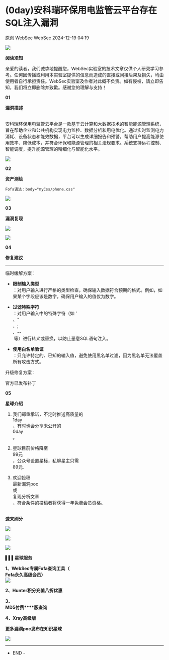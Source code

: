 #  (0day)安科瑞环保用电监管云平台存在SQL注入漏洞   
原创 WebSec  WebSec   2024-12-19 04:19  
  
![](https://mmbiz.qpic.cn/mmbiz_png/ssAcvVwPLCU0ntNfgic0wmqIFYOL0SzvCicxSYRNH1W482VBCDEG3W5wmK4sDEcWhDtNSC4usPacqBHfCvhvHyog/640?wx_fmt=other&from=appmsg&tp=webp&wxfrom=5&wx_lazy=1&wx_co=1 "")  
  
  
**阅读须知**  
  
亲爱的读者，我们诚挚地提醒您，WebSec实验室的技术文章仅供个人研究学习参考。任何因传播或利用本实验室提供的信息而造成的直接或间接后果及损失，均由使用者自行承担责任。WebSec实验室及作者对此概不负责。如有侵权，请立即告知，我们将立即删除并致歉。感谢您的理解与支持！  
  
  
  
  
  
  
  
**01**  
  
  
**漏洞描述**  
  
  
      
安科瑞环保用电监管云平台是一款基于云计算和大数据技术的智能能源管理系统，旨在帮助企业和公共机构实现电力监控、数据分析和用电优化。通过实时监测电力消耗、设备状态和能效数据，平台可以生成详细报告和预警，帮助用户提高能源使用效率、降低成本，并符合环保和能源管理的相关法规要求。系统支持远程控制、智能调度，提升能源管理的精细化与智能化水平。  
  
![](https://mmbiz.qpic.cn/mmbiz_png/ssAcvVwPLCUxL6Yc4wnCybjrbfpCCD3kMdWjPxANwibNGFZMOUvXnWDOiazjwa57wop4icfEqSbWbibBbR5qmIGLpA/640?wx_fmt=png&from=appmsg "")  
  
  
  
**02**  
  
  
**资产测绘**  
  
  
  
  
```
Fofa语法：body="myCss/phone.css"
```  
  
![](https://mmbiz.qpic.cn/mmbiz_png/ssAcvVwPLCUxL6Yc4wnCybjrbfpCCD3kcSsXcGDkBab89c5e29ecVGVmXjQV1FvO7vBXSx6jbIkghpoGMqQ1hQ/640?wx_fmt=png&from=appmsg "")  
  
  
  
  
**03**  
  
  
**漏洞复现**  
  
  
![](https://mmbiz.qpic.cn/mmbiz_png/ssAcvVwPLCUxL6Yc4wnCybjrbfpCCD3k92RIibTblpOVklEAwMpkcd0QzR1hEwZ8c3bws7VgEkhYl0icpsSjb6Mg/640?wx_fmt=png&from=appmsg "")  
  
![](https://mmbiz.qpic.cn/mmbiz_png/ssAcvVwPLCUxL6Yc4wnCybjrbfpCCD3kkMvgHTCbErHbCqwNvPXGABxME3mdFyAwOMFpbEsNWuvzFrC1HnZ61A/640?wx_fmt=png&from=appmsg "")  
  
  
  
  
**04**  
  
  
**修复建议**  
  
****  
  
  
临时缓解方案：  
- **限制输入类型**  
：对用户输入进行严格的类型检查，确保输入数据符合预期的格式。例如，如果某个字段应该是数字，确保用户输入的值仅为数字。  
  
- **过滤特殊字符**  
：对用户输入中的特殊字符（如 '  
、"  
、;  
、--  
 等）进行转义或替换，以防止恶意SQL语句注入。  
  
- **使用白名单验证**  
：只允许特定的、已知的输入值，避免使用黑名单过滤，因为黑名单无法覆盖所有攻击方式。  
  
升级修复方案：  
  
官方已发布补丁  
  
  
  
**05**  
  
  
**星球介绍**  
  
  
1. 我们郑重承诺，不定时推送高质量的  
1day  
，有时也会分享未公开的  
0day  
。  
  
1. 星球目前价格降至  
99元  
，公众号设置星标，私聊星主只需  
89元.  
  
1. 欢迎投稿  
最新漏洞poc  
或  
复现分析文章  
，符合条件的投稿者将获得一年免费会员资格。  
  
                                      
**速来刷分**  
  
![](https://mmbiz.qpic.cn/mmbiz_jpg/ssAcvVwPLCUhA5hAcDMBQgTaJsXE1uluQH0hEFd4XV9myj2SadMnV9SFS792os2A5JbDFuNZU78acgD83yqjaw/640?wx_fmt=other&from=appmsg "")  
  
![](https://mmbiz.qpic.cn/mmbiz_jpg/ssAcvVwPLCUhA5hAcDMBQgTaJsXE1uluC3wh0ve4RxJFPgwrkzsicJOdVpKd0k7CvVQ3kAlHofGX75EZNefic7KQ/640?wx_fmt=other&from=appmsg "")  
  
![](https://mmbiz.qpic.cn/mmbiz_png/ssAcvVwPLCVDaBanNRWoiaHrEsXv4ol8bFewWtfRPRPCiaJ3fibDy0rlYSnYMJED3eWFOjZzkj6QKpVWNqQbtNozQ/640?wx_fmt=png&from=appmsg "")  
  
  
  
  
**▌▌▌星球服务**  
  
**1、WebSec专属Fofa查询工具（**  
**Fofa****永久高级会员）******  
![](https://mmbiz.qpic.cn/mmbiz_png/ssAcvVwPLCUTrJuXibRP1Yu0O3w6L8hOy5sZJfHBugLxoITVTBlLZoSiaKEdIhL7tRY78ndQgznK00PzU0vU9Qlw/640?wx_fmt=png&from=appmsg&wxfrom=5&wx_lazy=1&wx_co=1 "")  
  
  
**2、Hunter积分充值八折优惠**  
  
**3、**  
**MD5付费****版查询**  
  
**4、Xray高级版**  
  
**更多漏洞poc发布在知识星球**  
  
![](https://mmbiz.qpic.cn/mmbiz_jpg/ssAcvVwPLCU0ntNfgic0wmqIFYOL0SzvC8mEiaSibAl17e6zhusRCngOeh3lK12fCicLW52sXu3boEQAticyD8hg3ibg/640?wx_fmt=other&from=appmsg&tp=webp&wxfrom=5&wx_lazy=1&wx_co=1 "")  
  
****  
- END -  
  
  
  
  
